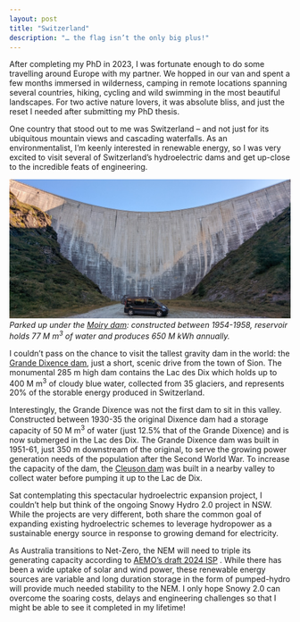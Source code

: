 ```yaml
---
layout: post
title: "Switzerland"
description: "… the flag isn’t the only big plus!"
---
```


After completing my PhD in 2023, I was fortunate enough to do some travelling around Europe with my partner. We hopped in our van and spent a few months immersed in wilderness, camping in remote locations spanning several countries, hiking, cycling and wild swimming in the most beautiful landscapes. For two active nature lovers, it was absolute bliss, and just the reset I needed after submitting my PhD thesis.

One country that stood out to me was Switzerland – and not just for its ubiquitous mountain views and cascading waterfalls. As an environmentalist, I’m keenly interested in renewable energy, so I was very excited to visit several of Switzerland’s hydroelectric dams and get up-close to the incredible feats of engineering. 

![Moiry dam](https://github.com/lfillbrook/lfillbrook.github.io/blob/main/assets/img/CH/Moiry.jpg)
*Parked up under the <a href="https://www.alpiq.com/power-generation/hydropower-plants/storage-power-plants/gougra">Moiry dam</a>: constructed between 1954-1958, reservoir holds 77 M m<sup>3</sup> of water and produces 650 M kWh annually.*


I couldn’t pass on the chance to visit the tallest gravity dam in the world: the <a href="https://www.grande-dixence.ch/en/the-complex/dams/grande-dixence-78/">Grande Dixence dam</a>, just a short, scenic drive from the town of Sion. The monumental 285 m high dam contains the Lac des Dix which holds up to 400 M m<sup>3</sup> of cloudy blue water, collected from 35 glaciers, and represents 20% of the storable energy produced in Switzerland.

Interestingly, the Grande Dixence was not the first dam to sit in this valley. Constructed between 1930-35 the original Dixence dam had a storage capacity of 50 M m<sup>3</sup> of water (just 12.5% that of the Grande Dixence) and is now submerged in the Lac des Dix. The Grande Dixence dam was built in 1951-61, just 350 m downstream of the original, to serve the growing power generation needs of the population after the Second World War. To increase the capacity of the dam, the <a href="https://www.grande-dixence.ch/en/the-complex/dams/cleuson-82/">Cleuson dam</a> was built in a nearby valley to collect water before pumping it up to the Lac de Dix. 

Sat contemplating this spectacular hydroelectric expansion project, I couldn’t help but think of the ongoing Snowy Hydro 2.0 project in NSW. While the projects are very different, both share the common goal of expanding existing hydroelectric schemes to leverage hydropower as a sustainable energy source in response to growing demand for electricity. 

As Australia transitions to Net-Zero, the NEM will need to triple its generating capacity according to <a href="https://aemo.com.au/consultations/current-and-closed-consultations/draft-2024-isp-consultation">AEMO’s draft 2024 ISP</a> . While there has been a wide uptake of solar and wind power, these renewable energy sources are variable and long duration storage in the form of pumped-hydro will provide much needed stability to the NEM. I only hope Snowy 2.0 can overcome the soaring costs, delays and engineering challenges so that I might be able to see it completed in my lifetime!

